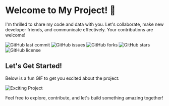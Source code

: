 # Welcome to My Project! 🌟

I'm thrilled to share my code and data with you. Let's collaborate, make new developer friends, and communicate effectively. Your contributions are welcome!

![GitHub last commit](https://img.shields.io/github/last-commit/yourusername/your-repo)
![GitHub issues](https://img.shields.io/github/issues/yourusername/your-repo)
![GitHub forks](https://img.shields.io/github/forks/yourusername/your-repo)
![GitHub stars](https://img.shields.io/github/stars/yourusername/your-repo)
![GitHub license](https://img.shields.io/github/license/yourusername/your-repo)

## Let's Get Started!

Below is a fun GIF to get you excited about the project:

![Exciting Project](https://media.giphy.com/media/your-gif-link/giphy.gif)

Feel free to explore, contribute, and let's build something amazing together!

